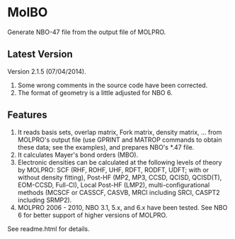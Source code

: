 # MolBO
Generate NBO-47 file from the output file of MOLPRO.

## Latest Version
Version 2.1.5 (07/04/2014).

1. Some wrong comments in the source code have been corrected.
2. The format of geometry is a little adjusted for NBO 6.

## Features

1. It reads basis sets, overlap matrix, Fork matrix, density matrix, ... from MOLPRO's output file (use GPRINT and MATROP commands to obtain these data; see the examples), and prepares NBO's *.47 file.
2. It calculates Mayer's bond orders (MBO).
3. Electronic densities can be calculated at the following levels of theory by MOLPRO: SCF (RHF, ROHF, UHF, RDFT, RODFT, UDFT; with or without density fitting), Post-HF (MP2, MP3, CCSD, QCISD, QCISD(T), EOM-CCSD, Full-CI), Local Post-HF (LMP2), multi-configurational methods (MCSCF or CASSCF, CASVB, MRCI including SRCI, CASPT2 including SRMP2).
4. MOLPRO 2006 - 2010, NBO 3.1, 5.x, and 6.x have been tested. See NBO 6 for better support of higher versions of MOLPRO.

See readme.html for details.
